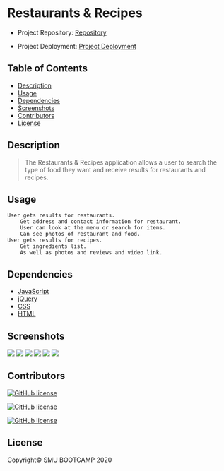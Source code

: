 # Restaurants & Recipes

- Project Repository: [Repository](https://github.com/lbarnes86/Restaurants_and_Recipes)

- Project Deployment: [Project Deployment](https://lbarnes86.github.io/Restaurants_and_Recipes/)

## Table of Contents

- [Description](#description)
- [Usage](#usage)
- [Dependencies](#dependencies)
- [Screenshots](#screenshots)
- [Contributors](#contributors)
- [License](#license)

## Description

>The Restaurants & Recipes application allows a user to search the type of food they want and receive results for restaurants and recipes.

## Usage

```
User gets results for restaurants.
    Get address and contact information for restaurant.
    User can look at the menu or search for items.
    Can see photos of restaurant and food.
User gets results for recipes.
    Get ingredients list.
    As well as photos and reviews and video link.
```

## Dependencies

- [JavaScript](https://www.javascript.com/) 
- [jQuery](https://api.jquery.com/) 
- [CSS](https://www.w3schools.com/css/css_intro.asp) 
- [HTML](https://html.com/) 

## Screenshots

<img src="https://user-images.githubusercontent.com/70309736/102709589-ccd23d00-4271-11eb-8a08-64c7d851de98.png">

<img src="https://user-images.githubusercontent.com/70309736/102709591-cd6ad380-4271-11eb-9ccf-f45f0e1729a3.png">

<img src="https://user-images.githubusercontent.com/70309736/102709594-ce9c0080-4271-11eb-8d88-0f67b0b7e666.png">

<img src="https://user-images.githubusercontent.com/70309736/102709601-d065c400-4271-11eb-9268-9e1e0762000f.png">

<img src="https://user-images.githubusercontent.com/70309736/102709604-d22f8780-4271-11eb-86ed-f7233da36d77.png">

<img src="https://user-images.githubusercontent.com/70309736/102709722-73b6d900-4272-11eb-9b00-949d861326c6.png">


## Contributors

[![GitHub license](https://img.shields.io/badge/Made%20by-Rey%20Jimenez-ab8c9b?style=flat&logo=github)](https://github.com/jrjimenez221)

[![GitHub license](https://img.shields.io/badge/Made%20by-David%20Harris-ab8c9b?style=flat&logo=github)](https://github.com/jdhprogrammer)

[![GitHub license](https://img.shields.io/badge/Made%20by-Lloyd%20Barnes-ab8c9b?style=flat&logo=github)](https://github.com/lbarnes86)

## License

Copyright© SMU BOOTCAMP 2020

